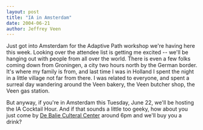 ```yaml
---
layout: post
title: "IA in Amsterdam"
date: 2004-06-21
author: Jeffrey Veen
---
```

Just got into Amsterdam for the Adaptive Path workshop we're having here this week. Looking over the attendee list is getting me excited -- we'll be hanging out with people from all over the world. There is even a few folks coming down from Groningen, a city two hours north by the German border. It's where my family is from, and last time I was in Holland I spent the night in a little village not far from there. I was related to everyone, and spent a surreal day wandering around the Veen bakery, the Veen butcher shop, the Veen gas station.

But anyway, if you're in Amsterdam this Tuesday, June 22, we'll be hosting the IA Cocktail Hour. And if that sounds a little too geeky, how about you just come by <a href="http://www.debalie.nl/serviceartikel.jsp?articleid=5256">De Balie Culteral Center</a> around 6pm and we'll buy you a drink?
